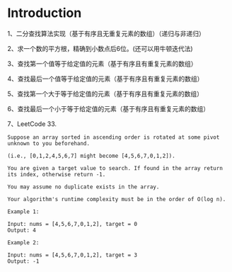 # Introduction

1、二分查找算法实现（基于有序且无重复元素的数组）（递归与非递归）

2、求一个数的平方根，精确到小数点后6位。(还可以用牛顿迭代法)

3、查找第一个值等于给定值的元素（基于有序且有重复元素的数组）

4、查找最后一个值等于给定值的元素（基于有序且有重复元素的数组）

5、查找第一个大于等于给定值的元素（基于有序且有重复元素的数组）

6、查找最后一个小于等于给定值的元素（基于有序且有重复元素的数组）

7、LeetCode 33. 

    Suppose an array sorted in ascending order is rotated at some pivot unknown to you beforehand.

    (i.e., [0,1,2,4,5,6,7] might become [4,5,6,7,0,1,2]).

    You are given a target value to search. If found in the array return its index, otherwise return -1.

    You may assume no duplicate exists in the array.

    Your algorithm's runtime complexity must be in the order of O(log n).

    Example 1:

    Input: nums = [4,5,6,7,0,1,2], target = 0
    Output: 4
    
    Example 2:

    Input: nums = [4,5,6,7,0,1,2], target = 3
    Output: -1